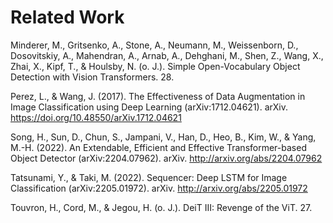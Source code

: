 # Related Work

Minderer, M., Gritsenko, A., Stone, A., Neumann, M., Weissenborn, D., Dosovitskiy, A., Mahendran, A., Arnab, A., Dehghani, M., Shen, Z., Wang, X., Zhai, X., Kipf, T., & Houlsby, N. (o. J.). Simple Open-Vocabulary Object Detection with Vision Transformers. 28.

Perez, L., & Wang, J. (2017). The Effectiveness of Data Augmentation in Image Classification using Deep Learning (arXiv:1712.04621). arXiv. https://doi.org/10.48550/arXiv.1712.04621

Song, H., Sun, D., Chun, S., Jampani, V., Han, D., Heo, B., Kim, W., & Yang, M.-H. (2022). An Extendable, Efficient and Effective Transformer-based Object Detector (arXiv:2204.07962). arXiv. http://arxiv.org/abs/2204.07962

Tatsunami, Y., & Taki, M. (2022). Sequencer: Deep LSTM for Image Classification (arXiv:2205.01972). arXiv. http://arxiv.org/abs/2205.01972

Touvron, H., Cord, M., & Jegou, H. (o. J.). DeiT III: Revenge of the ViT. 27.
